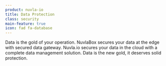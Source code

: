 ```yaml
---
product: nuvla-io
title: Data Protection
class: security
main-feature: true
icon: fad fa-database
---
```


Data is the gold of your operation. NuvlaBox secures your data at the edge with secured data gateway. Nuvla.io secures your data in the cloud with a complete data management solution. Data is the new gold, it deserves solid protection.
